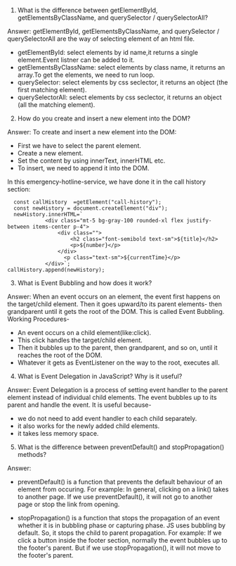 1. What is the difference between getElementById, getElementsByClassName, and querySelector / querySelectorAll?

  Answer: getElementById, getElementsByClassName, and querySelector / querySelectorAll are the way of selecting element of an html file.

   - getElementById: select elements by id name,it returns a single element.Event listner can be added to it.
   - getElementsByClassName: select elements by class name, it returns an array.To get the elements, we need to run loop.
   - querySelector: select elements by css seclector, it returns an object (the first matching element).
   - querySelectorAll: select elements by css seclector, it returns an object (all the matching element).

2. How do you create and insert a new element into the DOM?

  Answer: To create and insert a new element into the DOM:
  
   - First we have to select the parent element.
   - Create a new element.
   - Set the content by using innerText, innerHTML etc.
   - To insert, we need to append it into the DOM.
              
In this emergency-hotline-service, we have done it in the call history section:

      const callHistory  =getElement("call-history");
      const newHistory = document.createElement("div");
      newHistory.innerHTML=`
                <div class="mt-5 bg-gray-100 rounded-xl flex justify-between items-center p-4">
                    <div class="">
                        <h2 class="font-semibold text-sm">${title}</h2>
                        <p>${number}</p> 
                    </div>
                      <p class="text-sm">${currentTime}</p>
                </div>`;
    callHistory.append(newHistory); 
  
3. What is Event Bubbling and how does it work?

  Answer: When an event occurs on an element, the event first happens on the target/child element. Then it goes upward/to its parent elements- then grandparent until it gets the root of the DOM. This is called Event Bubbling. 
  Working Procedures-
  
  - An event occurs on a child element(like:click).
  - This click handles the target/child element.
  - Then it bubbles up to the parent, then grandparent, and so on, until it reaches the root of the DOM.
  - Whatever it gets as EventListener on the way to the root, executes all. 

4. What is Event Delegation in JavaScript? Why is it useful?

  Answer: Event Delegation is a process of setting event handler to the parent element instead of individual child elements. The event bubbles up to its parent and handle the event. It is useful because- 
  
  - we do not need to add event handler to each child separately.
  - it also works for the newly added child elements.
  - it takes less memory space. 
     
5. What is the difference between preventDefault() and stopPropagation() methods?

  Answer: 
  - preventDefault() is a function that prevents the default behaviour of an element from occuring. For example: In general, clicking on a link(<a>) takes to another page. If we use preventDefault(), it will not go to another page or stop the link from opening.
    
  - stopPropagation() is a function that stops the propagation of an event whether it is in bubbling phase or capturing phase. JS uses bubbling by default. So, it stops the child to parent propagation. For example: If we click a button inside the footer section, normally the event bubbles up to the footer's parent. But if we use stopPropagation(), it will not move to the footer's parent. 

